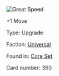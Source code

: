 
![Great Speed](https://warhammerunderworlds.com/wp-content/uploads/sites/6/2017/12/390_ENG-Great-Speed.png)

+1 Move

Type: Upgrade

Faction: [Universal](/factions/universal.md)

Found in: [Core Set](/locations/core-set.md)

Card number: 390
